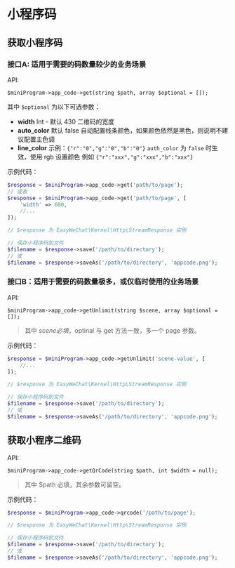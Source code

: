 # 小程序码

## 获取小程序码

### 接口A: 适用于需要的码数量较少的业务场景

API:

```
$miniProgram->app_code->get(string $path, array $optional = []);
```

其中 `$optional` 为以下可选参数：

- **width** Int - 默认 430 二维码的宽度
- **auto_color**  默认 false  自动配置线条颜色，如果颜色依然是黑色，则说明不建议配置主色调
- **line_color**  示例：`{"r":"0","g":"0","b":"0"}` `auth_color` 为 `false` 时生效，使用 rgb 设置颜色 例如 `{"r":"xxx","g":"xxx","b":"xxx"}`

示例代码：

```php
$response = $miniProgram->app_code->get('path/to/page');
// 或者
$response = $miniProgram->app_code->get('path/to/page', [
    'width' => 600,
    //...
]);

// $response 为 EasyWeChat\Kernel\Http\StreamResponse 实例

// 保存小程序码到文件
$filename = $response->save('/path/to/directory');
// 或
$filename = $response->saveAs('/path/to/directory', 'appcode.png');
```

### 接口B：适用于需要的码数量极多，或仅临时使用的业务场景

API:

```
$miniProgram->app_code->getUnlimit(string $scene, array $optional = []);
```

> 其中 $scene 必填，$optinal 与 get 方法一致，多一个 page 参数。

示例代码：

```php
$response = $miniProgram->app_code->getUnlimit('scene-value', [
    //...
]);

// $response 为 EasyWeChat\Kernel\Http\StreamResponse 实例

// 保存小程序码到文件
$filename = $response->save('/path/to/directory');
// 或
$filename = $response->saveAs('/path/to/directory', 'appcode.png');
```

## 获取小程序二维码

API:

```
$miniProgram->app_code->getQrCode(string $path, int $width = null);
```

> 其中 $path 必填，其余参数可留空。

示例代码：

```php
$response = $miniProgram->app_code->qrcode('/path/to/page');

// $response 为 EasyWeChat\Kernel\Http\StreamResponse 实例

// 保存小程序码到文件
$filename = $response->save('/path/to/directory');
// 或
$filename = $response->saveAs('/path/to/directory', 'appcode.png');
```

##
